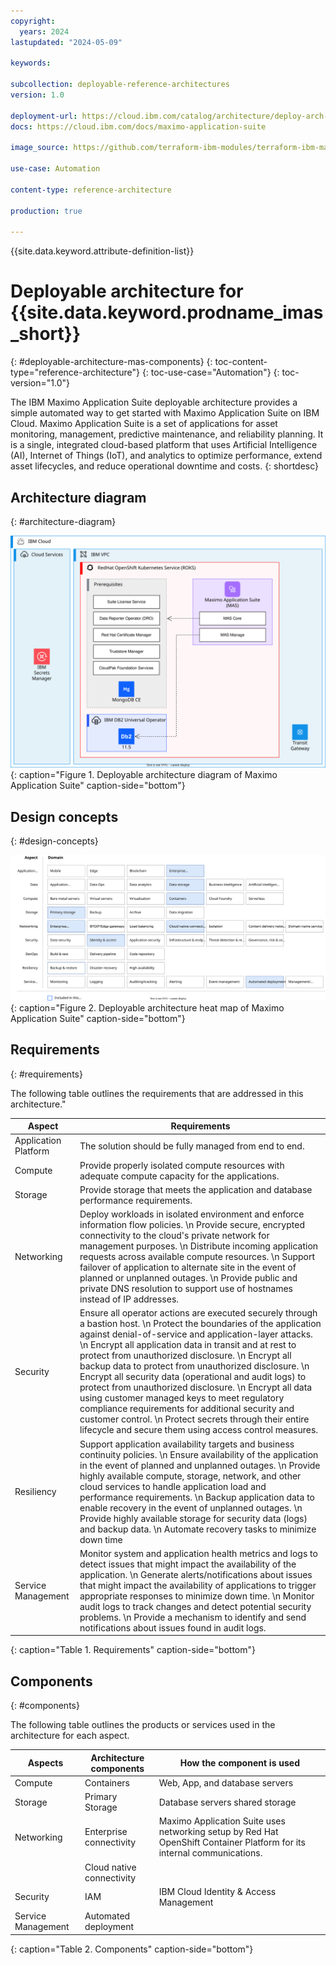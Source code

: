 ```yaml
---
copyright:
  years: 2024
lastupdated: "2024-05-09"

keywords:

subcollection: deployable-reference-architectures
version: 1.0

deployment-url: https://cloud.ibm.com/catalog/architecture/deploy-arch-ibm-mas-fc308868-e530-4605-884e-e1b3f50b3b66-global?catalog_query=aHR0cHM6Ly9jbG91ZC5pYm0uY29tL2NhdGFsb2c%2Fc2VhcmNoPW1heGltbyNzZWFyY2hfcmVzdWx0cw%3D%3D
docs: https://cloud.ibm.com/docs/maximo-application-suite

image_source: https://github.com/terraform-ibm-modules/terraform-ibm-mas/blob/main/reference-architectures/mas_deployable_architecture.svg

use-case: Automation

content-type: reference-architecture

production: true

---
```


{{site.data.keyword.attribute-definition-list}}

# Deployable architecture for {{site.data.keyword.prodname_imas_short}}
{: #deployable-architecture-mas-components}
{: toc-content-type="reference-architecture"}
{: toc-use-case="Automation"}
{: toc-version="1.0"}

The IBM Maximo Application Suite deployable architecture provides a simple automated way to get started with Maximo Application Suite on IBM Cloud. Maximo Application Suite is a set of applications for asset monitoring, management, predictive maintenance, and reliability planning. It is a single, integrated cloud-based platform that uses Artificial Intelligence (AI), Internet of Things (IoT), and analytics to optimize performance, extend asset lifecycles, and reduce operational downtime and costs.
{: shortdesc}

## Architecture diagram
{: #architecture-diagram}

![Deployable architecture diagram of Maximo Application Suite](mas_deployable_architecture.svg "Deployable architecture diagram of Maximo Application Suite"){: caption="Figure 1. Deployable architecture diagram of Maximo Application Suite" caption-side="bottom"}

## Design concepts
{: #design-concepts}

![Deployable architecture heat map of Maximo Application Suite](heat-map-mas.svg "Deployable architecture heat map of Maximo Application Suite"){: caption="Figure 2. Deployable architecture heat map of Maximo Application Suite" caption-side="bottom"}

## Requirements
{: #requirements}

The following table outlines the requirements that are addressed in this architecture."

| Aspect | Requirements |
| -------------- | -------------- |
| Application Platform | The solution should be fully managed from end to end. |
| Compute            | Provide properly isolated compute resources with adequate compute capacity for the applications. |
| Storage            | Provide storage that meets the application and database performance requirements. |
| Networking         | Deploy workloads in isolated environment and enforce information flow policies.  \n Provide secure, encrypted connectivity to the cloud's private network for management purposes.  \n Distribute incoming application requests across available compute resources.  \n Support failover of application to alternate site in the event of planned or unplanned outages.  \n Provide public and private DNS resolution to support use of hostnames instead of IP addresses. |
| Security           | Ensure all operator actions are executed securely through a bastion host.  \n Protect the boundaries of the application against denial-of-service and application-layer attacks.  \n Encrypt all application data in transit and at rest to protect from unauthorized disclosure.  \n Encrypt all backup data to protect from unauthorized disclosure.  \n Encrypt all security data (operational and audit logs) to protect from unauthorized disclosure.  \n Encrypt all data using customer managed keys to meet regulatory compliance requirements for additional security and customer control.  \n Protect secrets through their entire lifecycle and secure them using access control measures. |
| Resiliency         | Support application availability targets and business continuity policies.  \n Ensure availability of the application in the event of planned and unplanned outages.  \n Provide highly available compute, storage, network, and other cloud services to handle application load and performance requirements.  \n Backup application data to enable recovery in the event of unplanned outages.  \n Provide highly available storage for security data (logs) and backup data.  \n Automate recovery tasks to minimize down time |
| Service Management | Monitor system and application health metrics and logs to detect issues that might impact the availability of the application.  \n Generate alerts/notifications about issues that might impact the availability of applications to trigger appropriate responses to minimize down time.  \n Monitor audit logs to track changes and detect potential security problems.  \n Provide a mechanism to identify and send notifications about issues found in audit logs. |
{: caption="Table 1. Requirements" caption-side="bottom"}

## Components
{: #components}

The following table outlines the products or services used in the architecture for each aspect.

| Aspects | Architecture components | How the component is used |
| -------------- | -------------- | -------------- |
| Compute | Containers | Web, App, and database servers |
| Storage | Primary Storage | Database servers shared storage |
| Networking | Enterprise connectivity | Maximo Application Suite uses networking setup by Red Hat OpenShift Container Platform for its internal communications. |
|  | Cloud native connectivity |  |
| Security | IAM | IBM Cloud Identity & Access Management |
| Service Management | Automated deployment |  |
{: caption="Table 2. Components" caption-side="bottom"}
